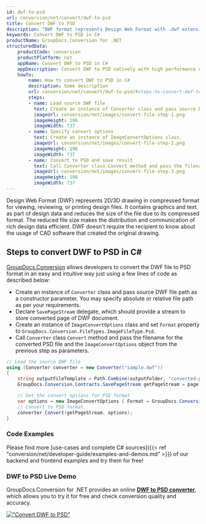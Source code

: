 ```yaml
---
id: dwf-to-psd
url: conversion/net/convert/dwf-to-psd
title: Convert DWF to PSD
description: "DWF format represents Design Web Format with .dwf extension. Learn how to convert DWF to PSD file programmatically in C# language using GroupDocs.Conversion for .NET library."
keywords: Convert DWF to PSD in C#
productName: GroupDocs.Conversion for .NET
structuredData:
    productCode: conversion
    productPlatform: net
    appName: Convert DWF to PSD in C#
    appDescription: Convert DWF to PSD natively with high performance using C# language and server side GroupDocs.Conversion for .NET APIs, without the use of any software like Microsoft or Open Office.
    howTo:
        name: How to convert DWF to PSD in C# 
        description: Some description
        url: conversion/net/convert/dwf-to-psd/#steps-to-convert-dwf-to-psd-in-c
        steps:
        - name: Load source DWF file 
          text: Create an instance of Converter class and pass source DWF file path as a constructor parameter. You may specify absolute or relative file path as per your requirements. 
          imageUrl: conversion/net/images/convert-file-step-1.png
          imageHeight: 196
          imageWidth: 737
        - name: Specify convert options 
          text: Create an instance of ImageConvertOptions class.
          imageUrl: conversion/net/images/convert-file-step-2.png
          imageHeight: 196
          imageWidth: 737
        - name: Convert to PSD and save result 
          text: Call Converter class Convert method and pass the filename for the converted HTML file and the ImageConvertOptions object from the previous step as parameters.
          imageUrl: conversion/net/images/convert-file-step-3.png
          imageHeight: 196
          imageWidth: 737
---
```


Design Web Format (DWF) represents 2D/3D drawing in compressed format for viewing, reviewing, or printing design files. It contains graphics and text as part of design data and reduces the size of the file due to its compressed format. The reduced file size makes the distribution and communication of rich design data efficient. DWF doesn't require the recipient to know about the usage of CAD software that created the original drawing.

## Steps to convert DWF to PSD in C#

[GroupDocs.Conversion](https://products.groupdocs.com/conversion/net) allows developers to convert the DWF file to PSD format in an easy and intuitive way just using a few lines of code as described below:

* Create an instance of `Converter` class and pass source DWF file path as a constructor parameter. You may specify absolute or relative file path as per your requirements. 
* Declare `SavePageStream` delegate, which should provide a stream to store converted page of DWF document.
* Create an instance of `ImageConvertOptions` class and set `Format` property to `GroupDocs.Conversion.FileTypes.ImageFileType.Psd`.
* Call `Converter` class `Convert` method and pass the filename for the converted PSD file and the `ImageConvertOptions` object from the previous step as parameters.

```csharp
// Load the source DWF file
using (Converter converter = new Converter("sample.dwf"))
{
    string outputFileTemplate = Path.Combine(outputFolder, "converted-page-{0}.psd");
    GroupDocs.Conversion.Contracts.SavePageStream getPageStream = page => new FileStream(string.Format(outputFileTemplate, page), FileMode.Create);

    // Set the convert options for PSD format
    var options = new ImageConvertOptions { Format = GroupDocs.Conversion.FileTypes.ImageFileType.Psd };   
    // Convert to PSD format
    converter.Convert(getPageStream, options);
}
```

### Code Examples

Please find more [use-cases and complete C# sources]({{< ref "conversion/net/developer-guide/examples-and-demos.md" >}}) of our backend and frontend examples and try them for free!

### DWF to PSD Live Demo

GroupDocs.Conversion for .NET provides an online [**DWF to PSD converter**](https://products.groupdocs.app/conversion/dwf-to-psd), which allows you to try it for free and check conversion quality and accuracy.

[!["Convert DWF to PSD"](conversion/net/images/convert-to-psd/convert-dwf-to-psd.png)](https://products.groupdocs.app/conversion/dwf-to-psd)